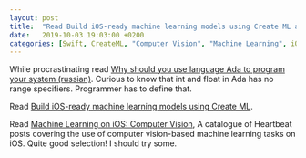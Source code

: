 ```yaml
---
layout: post
title:  "Read Build iOS-ready machine learning models using Create ML and Machine Learning on iOS: Computer Vision"
date:   2019-10-03 19:03:00 +0200
categories: [Swift, CreateML, "Computer Vision", "Machine Learning", iOS, Ada]
---
```

While procrastinating read [Why should you use language Ada to program your system (russian)](https://habr.com/ru/post/469671/). Curious to know that int and float in Ada has no range specifiers. Programmer has to define that.

Read [Build iOS-ready machine learning models using Create ML](https://heartbeat.fritz.ai/build-ios-ready-machine-learning-models-using-create-ml-cf35091f6f8c).

Read [Machine Learning on iOS: Computer Vision](https://heartbeat.fritz.ai/machine-learning-on-ios-computer-vision-b22469680f50), A catalogue of Heartbeat posts covering the use of computer vision-based machine learning tasks on iOS. Quite good selection! I should try some.
